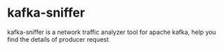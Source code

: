 # kafka-sniffer
kafka-sniffer is a network traffic analyzer tool for apache kafka, help you find the details of producer request
